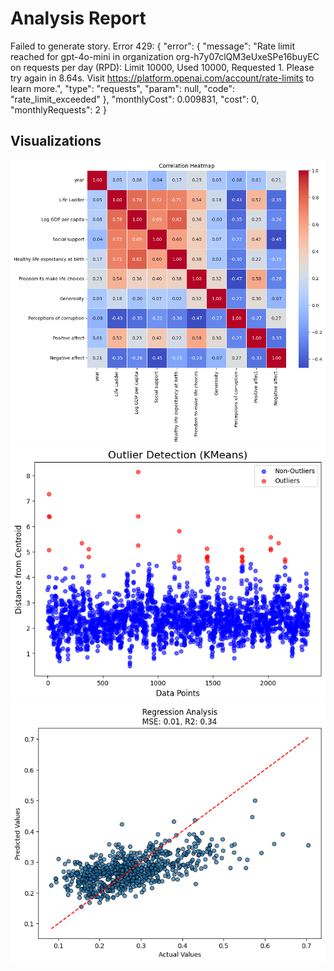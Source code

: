 # Analysis Report

Failed to generate story. Error 429: {
  "error": {
    "message": "Rate limit reached for gpt-4o-mini in organization org-h7y07clQM3eUxeSPe16buyEC on requests per day (RPD): Limit 10000, Used 10000, Requested 1. Please try again in 8.64s. Visit https://platform.openai.com/account/rate-limits to learn more.",
    "type": "requests",
    "param": null,
    "code": "rate_limit_exceeded"
  },
  "monthlyCost": 0.009831,
  "cost": 0,
  "monthlyRequests": 2
}
## Visualizations
![/content/happiness/correlation_heatmap.png](correlation_heatmap.png)
![/content/happiness/outliers.png](outliers.png)
![/content/happiness/auto_analysis_regression.png](auto_analysis_regression.png)
